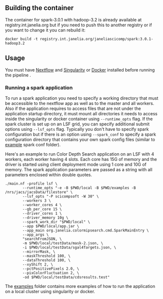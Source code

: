 ## Building the container

The container for spark-3.0.1 with hadoop-3.2 is already
available at registry.int.janelia.org but if you need to
push this to another registry or if you want to change it
you can rebuild it:
```
docker build -t registry.int.janelia.org/janeliascicomp/spark:3.0.1-hadoop3.2
```

## Usage

You must have [Nextflow](https://www.nextflow.io) and [Singularity](https://sylabs.io) or [Docker](https://www.docker.com/) installed before running the pipeline .


### Running a spark application

To run a spark application you need to specify a working directory
that must be accessible to the nextflow app as well as to the master and all workers.
Also if the application requires to access files that are not
under the application startup directory, it must mount all directories it needs to access inside the singularity or docker container using `--runtime_opts` flag. If the spark cluster is set up on an LSF grid, you can specify additional submit options using `--lsf_opts` flag. Typically you don't have to specify spark configuration but if there is an option using `--spark_conf` to specify a spark configuration directory that contains your own spark config files (similar to [example](examples/spark-conf) spark conf folder).

Here's an example to run Color Depth Search application on an LSF with 4 workers, each worker having 4 slots. Each core has 15G of memory and the driver is started using client deployment mode using 1 core and 10G of memory. The spark application parameters are passed as a string with all parameters enclosed within double quotes.

```
./main.nf -profile lsf \
        --runtime_opts "-e -B $PWD/local -B $PWD/examples -B /nrs/jacs/jacsData/filestore" \
        --lsf_opts "-P scicompsoft -W 30" \
        --workers 3 \
        --worker_cores 4 \
        --gb_per_core 15 \
        --driver_cores 1 \
        --driver_memory 10g \
        --spark_work_dir "$PWD/local" \
        --app $PWD/local/app.jar \
        --app_main org.janelia.colormipsearch.cmd.SparkMainEntry \
        --app_args \
        "searchFromJSON, \
        -m $PWD/local/testData/mask-2.json, \
        -i $PWD/local/testData/sgal4Targets.json, \
        --mirrorMask, \
        --maskThreshold 100, \
        --dataThreshold 100, \
        --xyShift 2, \
        --pctPositivePixels 2.0, \
        --pixColorFluctuation 2, \
        -od $PWD/local/testData/cdsresults.test"
```

The [examples](examples) folder contains more examples of how to run the application on a local cluster using singularity or docker.